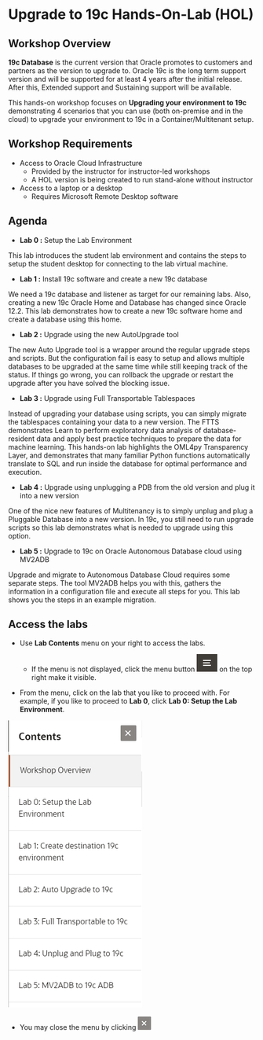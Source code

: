 # Upgrade to 19c Hands-On-Lab (HOL) #

## Workshop Overview ##

**19c Database** is the current version that Oracle promotes to customers and partners as the version to upgrade to. Oracle 19c is the long term support version and will be supported for at least 4 years after the initial release. After this, Extended support and Sustaining support will be available.

This hands-on workshop focuses on **Upgrading your environment to 19c** demonstrating 4 scenarios that you can use (both on-premise and in the cloud) to upgrade your environment to 19c in a Container/Multitenant setup.

## Workshop Requirements

- Access to Oracle Cloud Infrastructure
    - Provided by the instructor for instructor-led workshops
    - A HOL version is being created to run stand-alone without instructor
- Access to a laptop or a desktop
    - Requires Microsoft Remote Desktop software

## Agenda

- **Lab 0 :** Setup the Lab Environment

This lab introduces the student lab environment and contains the steps to setup the student desktop for connecting to the lab virtual machine.

- **Lab 1 :** Install 19c software and create a new 19c database

We need a 19c database and listener as target for our remaining labs. Also, creating a new 19c Oracle Home and Database has changed since Oracle 12.2. This lab demonstrates how to create a new 19c software home and create a database using this home.

- **Lab 2 :** Upgrade using the new AutoUpgrade tool

The new Auto Upgrade tool is a wrapper around the regular upgrade steps and scripts. But the configuration fail is easy to setup and allows multiple databases to be upgraded at the same time while still keeping track of the status. If things go wrong, you can rollback the upgrade or restart the upgrade after you have solved the blocking issue.

- **Lab 3 :** Upgrade using Full Transportable Tablespaces

Instead of upgrading your database using scripts, you can simply migrate the tablespaces containing your data to a new version. The FTTS demonstrates Learn to perform exploratory data analysis of database-resident data and apply best practice techniques to prepare the data for machine learning. This hands-on lab highlights the OML4py Transparency Layer, and demonstrates that many familiar Python functions automatically translate to SQL and run inside the database for optimal performance and execution.

- **Lab 4 :** Upgrade using unplugging a PDB from the old version and plug it into a new version

One of the nice new features of Multitenancy is to simply unplug and plug a Pluggable Database into a new version. In 19c, you still need to run upgrade scripts so this lab demonstrates what is needed to upgrade using this option.

- **Lab 5 :** Upgrade to 19c on Oracle Autonomous Database cloud using MV2ADB

Upgrade and migrate to Autonomous Database Cloud requires some separate steps. The tool MV2ADB helps you with this, gathers the information in a configuration file and execute all steps for you. This lab shows you the steps in an example migration.


## Access the labs

- Use **Lab Contents** menu on your right to access the labs.
    - If the menu is not displayed, click the menu button ![](./images/menu-button.png) on the top right  make it visible.

- From the menu, click on the lab that you like to proceed with. For example, if you like to proceed to **Lab 0**, click **Lab 0: Setup the Lab Environment**.

![](./images/menu.png "")

- You may close the menu by clicking ![](./images/menu-close.png "")
